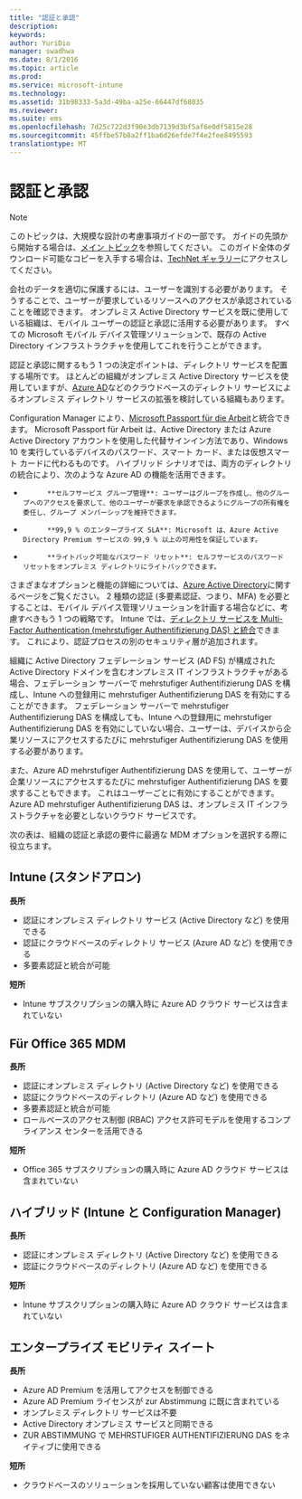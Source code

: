 ```yaml
---
title: "認証と承認"
description: 
keywords: 
author: YuriDio
manager: swadhwa
ms.date: 8/1/2016
ms.topic: article
ms.prod: 
ms.service: microsoft-intune
ms.technology: 
ms.assetid: 31b98333-5a3d-49ba-a25e-66447df68035
ms.reviewer: 
ms.suite: ems
ms.openlocfilehash: 7d25c722d3f90e3db7139d3bf5af6e0df5815e28
ms.sourcegitcommit: 45ffbe57b8a2ff1ba6d26efde7f4e2fee8495593
translationtype: MT
---
```

# <a name=""></a>認証と承認

>[!NOTE]
>このトピックは、大規模な設計の考慮事項ガイドの一部です。 ガイドの先頭から開始する場合は、[メイン トピック](mdm-design-considerations-guide.md)を参照してください。 このガイド全体のダウンロード可能なコピーを入手する場合は、[TechNet ギャラリー](https://gallery.technet.microsoft.com/Mobile-Device-Management-7d401582)にアクセスしてください。

会社のデータを適切に保護するには、ユーザーを識別する必要があります。 そうすることで、ユーザーが要求しているリソースへのアクセスが承認されていることを確認できます。 オンプレミス Active Directory サービスを既に使用している組織は、モバイル ユーザーの認証と承認に活用する必要があります。 すべての Microsoft モバイル デバイス管理ソリューションで、既存の Active Directory インフラストラクチャを使用してこれを行うことができます。 

認証と承認に関するもう 1 つの決定ポイントは、ディレクトリ サービスを配置する場所です。 ほとんどの組織がオンプレミス Active Directory サービスを使用していますが、[Azure AD](http://azure.microsoft.com/documentation/articles/active-directory-whatis/)などのクラウドベースのディレクトリ サービスによるオンプレミス ディレクトリ サービスの拡張を検討している組織もあります。 

Configuration Manager により、[Microsoft Passport für die Arbeit](https://technet.microsoft.com/library/mt488797.aspx)と統合できます。 Microsoft Passport für Arbeit は、Active Directory または Azure Active Directory アカウントを使用した代替サインイン方法であり、Windows 10 を実行しているデバイスのパスワード、スマート カード、または仮想スマート カードに代わるものです。 ハイブリッド シナリオでは、両方のディレクトリの統合により、次のような Azure AD の機能を活用できます。

- 
            **セルフサービス グループ管理**: ユーザーはグループを作成し、他のグループへのアクセスを要求して、他のユーザーが要求を承認できるようにグループの所有権を委任し、グループ メンバーシップを維持できます。
- 
            **99,9 % のエンタープライズ SLA**: Microsoft は、Azure Active Directory Premium サービスの 99,9 % 以上の可用性を保証しています。
- 
            **ライトバック可能なパスワード リセット**: セルフサービスのパスワード リセットをオンプレミス ディレクトリにライトバックできます。

さまざまなオプションと機能の詳細については、[Azure Active Directory](https://msdn.microsoft.com/library/azure/dn532272.aspx)に関するページをご覧ください。 2 種類の認証 (多要素認証、つまり、MFA) を必要とすることは、モバイル デバイス管理ソリューションを計画する場合などに、考慮すべきもう 1 つの戦略です。 Intune では、[ディレクトリ サービスを Multi-Factor Authentication (mehrstufiger Authentifizierung DAS) と統合](https://technet.microsoft.com/library/dn889751.aspx)できます。 これにより、認証プロセスの別のセキュリティ層が追加されます。 

組織に Active Directory フェデレーション サービス (AD FS) が構成された Active Directory ドメインを含むオンプレミス IT インフラストラクチャがある場合、フェデレーション サーバーで mehrstufiger Authentifizierung DAS を構成し、Intune への登録用に mehrstufiger Authentifizierung DAS を有効にすることができます。 フェデレーション サーバーで mehrstufiger Authentifizierung DAS を構成しても、Intune への登録用に mehrstufiger Authentifizierung DAS を有効にしていない場合、ユーザーは、デバイスから企業リソースにアクセスするたびに mehrstufiger Authentifizierung DAS を使用する必要があります。 

また、Azure AD mehrstufiger Authentifizierung DAS を使用して、ユーザーが企業リソースにアクセスするたびに mehrstufiger Authentifizierung DAS を要求することもできます。 これはユーザーごとに有効にすることができます。 Azure AD mehrstufiger Authentifizierung DAS は、オンプレミス IT インフラストラクチャを必要としないクラウド サービスです。

次の表は、組織の認証と承認の要件に最適な MDM オプションを選択する際に役立ちます。

## <a name="intune-"></a>Intune (スタンドアロン)

**長所**

- 認証にオンプレミス ディレクトリ サービス (Active Directory など) を使用できる
- 認証にクラウドベースのディレクトリ サービス (Azure AD など) を使用できる
- 多要素認証と統合が可能

**短所**

- Intune サブスクリプションの購入時に Azure AD クラウド サービスは含まれていない

## <a name="mdm-for-office-365"></a>Für Office 365 MDM

**長所**

- 認証にオンプレミス ディレクトリ (Active Directory など) を使用できる
- 認証にクラウドベースのディレクトリ (Azure AD など) を使用できる
- 多要素認証と統合が可能
- ロールベースのアクセス制御 (RBAC) アクセス許可モデルを使用するコンプライアンス センターを活用できる

**短所**

- Office 365 サブスクリプションの購入時に Azure AD クラウド サービスは含まれていない

## <a name="-intune-configmgr"></a>ハイブリッド (Intune と Configuration Manager)

**長所**

- 認証にオンプレミス ディレクトリ (Active Directory など) を使用できる
- 認証にクラウドベースのディレクトリ (Azure AD など) を使用できる

**短所**

- Intune サブスクリプションの購入時に Azure AD クラウド サービスは含まれていない

## <a name="-"></a>エンタープライズ モビリティ スイート

**長所**

- Azure AD Premium を活用してアクセスを制御できる
- Azure AD Premium ライセンスが zur Abstimmung に既に含まれている
- オンプレミス ディレクトリ サービスは不要
- Active Directory オンプレミス サービスと同期できる
- ZUR ABSTIMMUNG で MEHRSTUFIGER AUTHENTIFIZIERUNG DAS をネイティブに使用できる

**短所**

- クラウドベースのソリューションを採用していない顧客は使用できない

